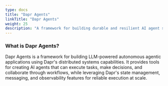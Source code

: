 ```yaml
---
type: docs
title: "Dapr Agents"
linkTitle: "Dapr Agents"
weight: 25
description: "A framework for building durable and resilient AI agent systems at scale"
---
```


###  What is Dapr Agents?

Dapr Agents is a framework for building LLM-powered autonomous agentic applications using Dapr's distributed systems capabilities. It provides tools for creating AI agents that can execute tasks, make decisions, and collaborate through workflows, while leveraging Dapr's state management, messaging, and observability features for reliable execution at scale.
 